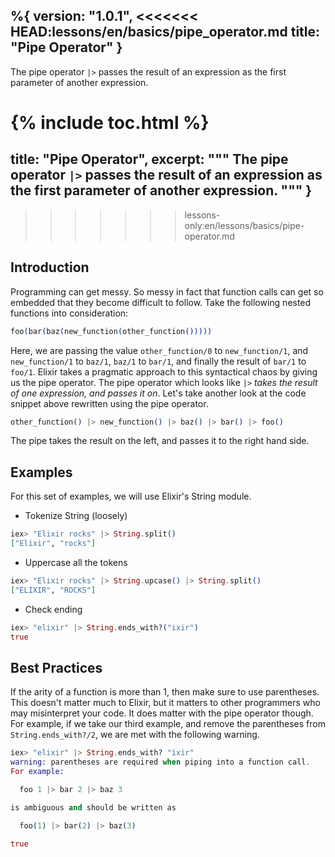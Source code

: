 %{
  version: "1.0.1",
<<<<<<< HEAD:lessons/en/basics/pipe_operator.md
  title: "Pipe Operator"
}
---

The pipe operator `|>` passes the result of an expression as the first parameter of another expression.

{% include toc.html %}
=======
  title: "Pipe Operator",
  excerpt: """
  The pipe operator `|>` passes the result of an expression as the first parameter of another expression.
  """
}
---
>>>>>>> lessons-only:en/lessons/basics/pipe-operator.md

## Introduction

Programming can get messy.
So messy in fact that function calls can get so embedded that they become difficult to follow.
Take the following nested functions into consideration:

```elixir
foo(bar(baz(new_function(other_function()))))
```

Here, we are passing the value `other_function/0` to `new_function/1`, and `new_function/1` to `baz/1`, `baz/1` to `bar/1`, and finally the result of `bar/1` to `foo/1`.
Elixir takes a pragmatic approach to this syntactical chaos by giving us the pipe operator.
The pipe operator which looks like `|>` _takes the result of one expression, and passes it on_.
Let's take another look at the code snippet above rewritten using the pipe operator.

```elixir
other_function() |> new_function() |> baz() |> bar() |> foo()
```

The pipe takes the result on the left, and passes it to the right hand side.

## Examples

For this set of examples, we will use Elixir's String module.

- Tokenize String (loosely)

```elixir
iex> "Elixir rocks" |> String.split()
["Elixir", "rocks"]
```

- Uppercase all the tokens

```elixir
iex> "Elixir rocks" |> String.upcase() |> String.split()
["ELIXIR", "ROCKS"]
```

- Check ending

```elixir
iex> "elixir" |> String.ends_with?("ixir")
true
```

## Best Practices

If the arity of a function is more than 1, then make sure to use parentheses.
This doesn't matter much to Elixir, but it matters to other programmers who may misinterpret your code.
It does matter with the pipe operator though.
For example, if we take our third example, and remove the parentheses from `String.ends_with?/2`, we are met with the following warning.

```elixir
iex> "elixir" |> String.ends_with? "ixir"
warning: parentheses are required when piping into a function call.
For example:

  foo 1 |> bar 2 |> baz 3

is ambiguous and should be written as

  foo(1) |> bar(2) |> baz(3)

true
```

